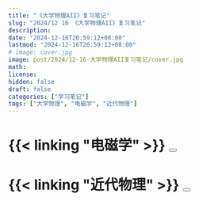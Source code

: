 ```yaml
---
title: "《大学物理AII》复习笔记"
slug: "2024/12 16 《大学物理AII》复习笔记"
description:
date: "2024-12-16T20:59:12+08:00"
lastmod: "2024-12-16T20:59:12+08:00"
# image: cover.jpg
image: post/2024/12-16-大学物理AII复习笔记/cover.jpg
math:
license:
hidden: false
draft: false
categories: ["学习笔记"]
tags: ["大学物理", "电磁学", "近代物理"]
---
```


# {{< linking "电磁学" >}} <button onclick="toggleContent('content0')" id="button0"></button>
<div id="content0" style="display:none;">
    {{< include "电磁学/index_.md" >}}
</div>

<!-- # {{< linking "电磁学/常用公式" >}} <button onclick="toggleContent('content2')" id="button2"></button>
<div id="content2" style="display:none;">
    {{< include "电磁学/常用公式/index_.md" >}}
</div> -->


# {{< linking "近代物理" >}} <button onclick="toggleContent('content1')" id="button1"></button>
<div id="content1" style="display:none;">
    {{< include "近代物理/index_.md" >}}
</div>

<style>
    .article-content button {
        background-color: #008CBA; /* Blue */
        border: none;
        color: white;
        padding: 10px 20px;
        text-align: center;
        text-decoration: none;
        display: inline-block;
        font-size: 14px;
        margin-left: 10px;
        cursor: pointer;
        border-radius: 5px;
        transition: background-color 0.3s ease;
        float: right; /* Align to the right */
        align-items: center;
        justify-content: center;
    }
    .article-content button:before {
        content: "显示内容";
    }
    .article-content button:after {
        content: "隐藏内容";
        display: none;
    }
    .article-content button.active {
        background-color: #FF9800; /* Orange when active */
    }
    .article-content button.active:before {
        display: none;
    }
    .article-content button.active:after {
        display: inline;
    }
    .article-content button:hover {
        background-color: #005f73; /* Darker blue on hover */
    }
    .article-content button.active:hover {
        background-color: #EF6C00; /* Darker orange on hover when active */
    }
</style>

<script>
    function toggleContent(id) {
        var content = document.getElementById(id);
        var button = document.querySelector(`#button${id.slice(-1)}`);
        if (content.style.display === "none") {
            content.style.display = "block";
            button.classList.add('active');
        } else {
            content.style.display = "none";
            button.classList.remove('active');
        }
    }
</script>
